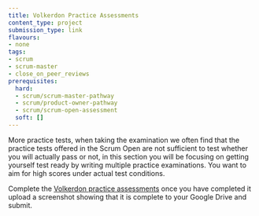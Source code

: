 ```yaml
---
title: Volkerdon Practice Assessments
content_type: project
submission_type: link
flavours:
- none
tags:
- scrum
- scrum-master
- close_on_peer_reviews
prerequisites:
  hard: 
  - scrum/scrum-master-pathway
  - scrum/product-owner-pathway
  - scrum/scrum-open-assessment
  soft: []
---
```


More practice tests, when taking the examination we often find that the practice tests offered in the Scrum Open are not sufficient to test whether you will actually pass or not, in this section you will be focusing on getting yourself test ready by writing multiple practice examinations. You want to aim for high scores under actual test conditions.

Complete the [Volkerdon practice assessments](https://www.volkerdon.com/bundles/agile-scrum-mock-exam) once you have completed it upload a screenshot showing that it is complete to your Google Drive and submit.

